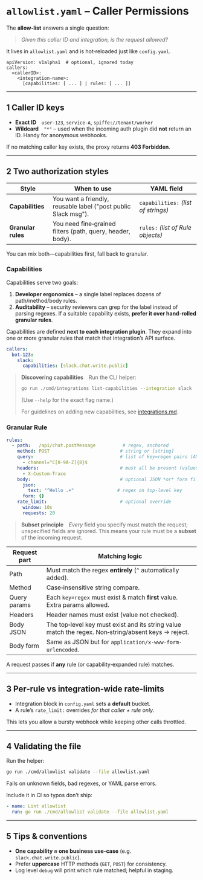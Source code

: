 # `allowlist.yaml` – Caller Permissions

The **allow‑list** answers a single question:

> *Given this caller ID and integration, is the request allowed?*

It lives in `allowlist.yaml` and is hot‑reloaded just like `config.yaml`.

```text
apiVersion: v1alpha1  # optional, ignored today
callers:
  <callerID>:
    <integration-name>:
      [capabilities: [ ... ] | rules: [ ... ]]
```

---

## 1  Caller ID keys

* **Exact ID** `user-123`, `service-A`, `spiffe://tenant/worker`
* **Wildcard** `"*"` – used when the incoming auth plugin did **not** return an ID. Handy for anonymous webhooks.

If no matching caller key exists, the proxy returns **403 Forbidden**.

---

## 2  Two authorization styles

| Style              | When to use                                                    | YAML field                          |
| ------------------ | -------------------------------------------------------------- | ----------------------------------- |
| **Capabilities**   | You want a friendly, reusable label ("post public Slack msg"). | `capabilities:` *(list of strings)* |
| **Granular rules** | You need fine‑grained filters (path, query, header, body).     | `rules:` *(list of Rule objects)*   |

You can mix both—capabilities first, fall back to granular.

### Capabilities

Capabilities serve two goals:

1. **Developer ergonomics** – a single label replaces dozens of path/method/body rules.
2. **Auditability** – security reviewers can grep for the label instead of parsing regexes. If a suitable capability exists, **prefer it over hand‑rolled granular rules**.

Capabilities are defined **next to each integration plugin**. They expand into one or more granular rules that match that integration’s API surface.

```yaml
callers:
  bot-123:
    slack:
      capabilities: [slack.chat.write.public]
```

> **Discovering capabilities** Run the CLI helper:
>
> ```bash
> go run ./cmd/integrations list-capabilities --integration slack
> ```
>
> (Use `--help` for the exact flag name.)
>
> For guidelines on adding new capabilities, see [integrations.md](integrations.md).

### Granular Rule

```yaml
rules:
  - path:   /api/chat.postMessage          # regex, anchored
    method: POST                          # string or [string]
    query:                                # list of key=regex pairs (ANDed)
      - channel=^C[0-9A-Z]{8}$
    headers:                              # must all be present (values optional)
      - X-Custom-Trace
    body:                                 # optional JSON *or* form filters
      json:
        text: "^Hello .+"                # regex on top‑level key
      form: {}
    rate_limit:                           # optional override
      window: 10s
      requests: 20
```

> **Subset principle** *Every* field you specify must match the request; unspecified fields are ignored. This means your rule must be a **subset** of the incoming request.

| Request part | Matching logic                                                                                      |
| ------------ | --------------------------------------------------------------------------------------------------- |
| Path         | Must match the regex **entirely** (`^` automatically added).                                        |
| Method       | Case‑insensitive string compare.                                                                    |
| Query params | Each `key=regex` must exist & match **first** value. Extra params allowed.                          |
| Headers      | Header names must exist (value not checked).                                                        |
| Body JSON    | The top‑level key must exist and its string value match the regex. Non‑string/absent keys → reject. |
| Body form    | Same as JSON but for `application/x-www-form-urlencoded`.                                           |

A request passes if **any** rule (or capability‑expanded rule) matches.

---

## 3  Per‑rule vs integration‑wide rate‑limits

* Integration block in `config.yaml` sets a **default** bucket.
* A rule’s `rate_limit:` overrides *for that caller + rule only*.

This lets you allow a bursty webhook while keeping other calls throttled.

---

## 4  Validating the file

Run the helper:

```bash
go run ./cmd/allowlist validate --file allowlist.yaml
```

Fails on unknown fields, bad regexes, or YAML parse errors.

Include it in CI so typos don’t ship:

```yaml
- name: Lint allowlist
  run: go run ./cmd/allowlist validate --file allowlist.yaml
```

---

## 5  Tips & conventions

* **One capability ≈ one business use‑case** (e.g. `slack.chat.write.public`).
* Prefer **uppercase** HTTP methods (`GET`, `POST`) for consistency.
* Log level `debug` will print which rule matched; helpful in staging.
